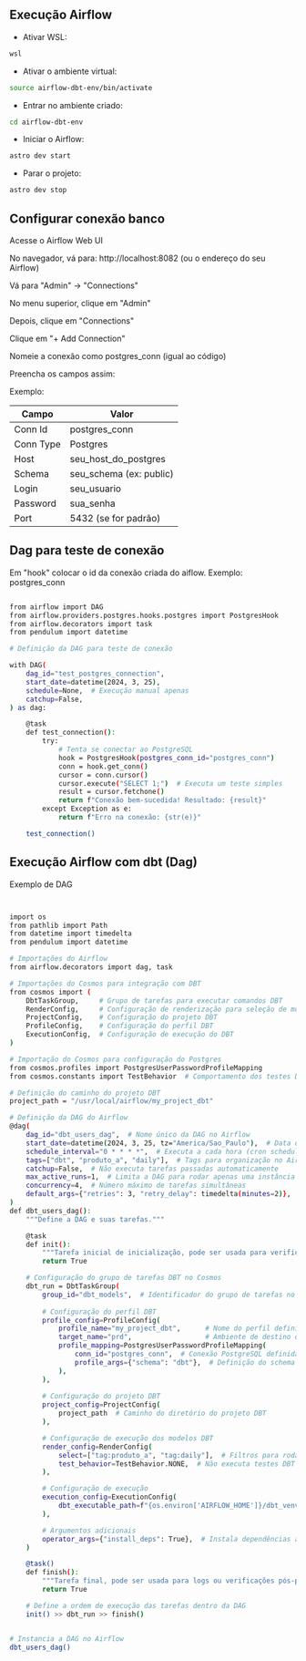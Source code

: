 ## Execução Airflow

- Ativar WSL:
```sh
wsl
```
- Ativar o ambiente virtual:
```sh
source airflow-dbt-env/bin/activate
```
- Entrar no ambiente criado:
```sh
cd airflow-dbt-env
```
- Iniciar o Airflow:
```sh
astro dev start
```
- Parar o projeto:
```sh
astro dev stop
```


## Configurar conexão banco


Acesse o Airflow Web UI

No navegador, vá para: http://localhost:8082 (ou o endereço do seu Airflow)

Vá para "Admin" → "Connections"

No menu superior, clique em "Admin"

Depois, clique em "Connections"

Clique em "+ Add Connection"

Nomeie a conexão como postgres_conn (igual ao código)

Preencha os campos assim:

Exemplo:

| Campo      | Valor                   |
|------------|-------------------------|
| Conn Id    | postgres_conn           |
| Conn Type  | Postgres                |
| Host       | seu_host_do_postgres    |
| Schema     | seu_schema (ex: public) |
| Login      | seu_usuario             |
| Password   | sua_senha               |
| Port       | 5432 (se for padrão)    |


## Dag para teste de conexão

Em "hook" colocar o id da conexão criada do aiflow.
Exemplo: postgres_conn

```sh

from airflow import DAG
from airflow.providers.postgres.hooks.postgres import PostgresHook
from airflow.decorators import task
from pendulum import datetime

# Definição da DAG para teste de conexão

with DAG(
    dag_id="test_postgres_connection",
    start_date=datetime(2024, 3, 25),
    schedule=None,  # Execução manual apenas
    catchup=False,
) as dag:

    @task
    def test_connection():
        try:
            # Tenta se conectar ao PostgreSQL
            hook = PostgresHook(postgres_conn_id="postgres_conn")
            conn = hook.get_conn()
            cursor = conn.cursor()
            cursor.execute("SELECT 1;")  # Executa um teste simples
            result = cursor.fetchone()
            return f"Conexão bem-sucedida! Resultado: {result}"
        except Exception as e:
            return f"Erro na conexão: {str(e)}"

    test_connection()
```

## Execução Airflow com dbt (Dag)

Exemplo de DAG

```sh


import os
from pathlib import Path
from datetime import timedelta
from pendulum import datetime

# Importações do Airflow
from airflow.decorators import dag, task

# Importações do Cosmos para integração com DBT
from cosmos import (
    DbtTaskGroup,     # Grupo de tarefas para executar comandos DBT
    RenderConfig,     # Configuração de renderização para seleção de modelos
    ProjectConfig,    # Configuração do projeto DBT
    ProfileConfig,    # Configuração do perfil DBT
    ExecutionConfig,  # Configuração de execução do DBT
)

# Importação do Cosmos para configuração do Postgres
from cosmos.profiles import PostgresUserPasswordProfileMapping
from cosmos.constants import TestBehavior  # Comportamento dos testes DBT

# Definição do caminho do projeto DBT
project_path = "/usr/local/airflow/my_project_dbt"  

# Definição da DAG do Airflow
@dag(
    dag_id="dbt_users_dag",  # Nome único da DAG no Airflow
    start_date=datetime(2024, 3, 25, tz="America/Sao_Paulo"),  # Data de início da DAG com timezone
    schedule_interval="0 * * * *",  # Executa a cada hora (cron schedule)
    tags=["dbt", "produto_a", "daily"],  # Tags para organização no Airflow
    catchup=False,  # Não executa tarefas passadas automaticamente
    max_active_runs=1,  # Limita a DAG para rodar apenas uma instância por vez
    concurrency=4,  # Número máximo de tarefas simultâneas
    default_args={"retries": 3, "retry_delay": timedelta(minutes=2)},  # Configuração de tentativas e atraso
)
def dbt_users_dag():  
    """Define a DAG e suas tarefas."""

    @task
    def init():
        """Tarefa inicial de inicialização, pode ser usada para verificações antes da execução do DBT."""
        return True

    # Configuração do grupo de tarefas DBT no Cosmos
    dbt_run = DbtTaskGroup(
        group_id="dbt_models",  # Identificador do grupo de tarefas no Airflow
        
        # Configuração do perfil DBT
        profile_config=ProfileConfig(
            profile_name="my_project_dbt",      # Nome do perfil definido no profiles.yml do DBT
            target_name="prd",                  # Ambiente de destino que esta configurado no profiles.yml do DBT
            profile_mapping=PostgresUserPasswordProfileMapping(
                conn_id="postgres_conn",  # Conexão PostgreSQL definida no Airflow
                profile_args={"schema": "dbt"},  # Definição do schema usado para as tabelas DBT
            ),
        ),
        
        # Configuração do projeto DBT
        project_config=ProjectConfig(
            project_path  # Caminho do diretório do projeto DBT
        ),

        # Configuração de execução dos modelos DBT
        render_config=RenderConfig(
            select=["tag:produto_a", "tag:daily"],  # Filtros para rodar apenas modelos com essas tags
            test_behavior=TestBehavior.NONE,  # Não executa testes DBT automaticamente
        ),

        # Configuração de execução
        execution_config=ExecutionConfig(
            dbt_executable_path=f"{os.environ['AIRFLOW_HOME']}/dbt_venv/bin/dbt"  # Caminho do executável DBT dentro do Airflow
        ),

        # Argumentos adicionais
        operator_args={"install_deps": True},  # Instala dependências automaticamente
    )

    @task()
    def finish():
        """Tarefa final, pode ser usada para logs ou verificações pós-processamento."""
        return True

    # Define a ordem de execução das tarefas dentro da DAG
    init() >> dbt_run >> finish()


# Instancia a DAG no Airflow
dbt_users_dag()
```